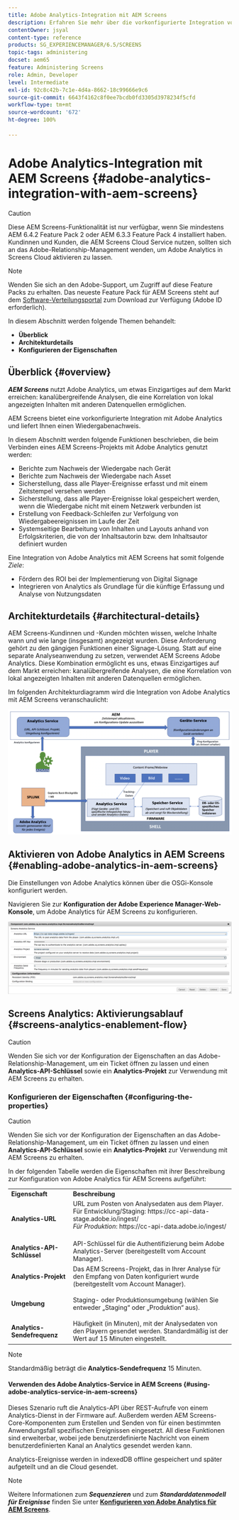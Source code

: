 ```yaml
---
title: Adobe Analytics-Integration mit AEM Screens
description: Erfahren Sie mehr über die vorkonfigurierte Integration von AEM Screens in Adobe Analytics und darüber, wie Sie einen Wiedergabenachweis erhalten.
contentOwner: jsyal
content-type: reference
products: SG_EXPERIENCEMANAGER/6.5/SCREENS
topic-tags: administering
docset: aem65
feature: Administering Screens
role: Admin, Developer
level: Intermediate
exl-id: 92c8c42b-7c1e-4d4a-8662-18c99666e9c6
source-git-commit: 6643f4162c8f0ee7bcdb0fd3305d3978234f5cfd
workflow-type: tm+mt
source-wordcount: '672'
ht-degree: 100%

---
```


# Adobe Analytics-Integration mit AEM Screens {#adobe-analytics-integration-with-aem-screens}

>[!CAUTION]
>
>Diese AEM Screens-Funktionalität ist nur verfügbar, wenn Sie mindestens AEM 6.4.2 Feature Pack 2 oder AEM 6.3.3 Feature Pack 4 installiert haben. Kundinnen und Kunden, die AEM Screens Cloud Service nutzen, sollten sich an das Adobe-Relationship-Management wenden, um Adobe Analytics in Screens Cloud aktivieren zu lassen.

>[!NOTE]
>
>Wenden Sie sich an den Adobe-Support, um Zugriff auf diese Feature Packs zu erhalten. Das neueste Feature Pack für AEM Screens steht auf dem [Software-Verteilungsportal](https://experience.adobe.com/#/downloads/content/software-distribution/de/aem.html) zum Download zur Verfügung (Adobe ID erforderlich).

In diesem Abschnitt werden folgende Themen behandelt:

* **Überblick**
* **Architekturdetails**
* **Konfigurieren der Eigenschaften**

## Überblick {#overview}

***AEM Screens*** nutzt Adobe Analytics, um etwas Einzigartiges auf dem Markt erreichen: kanalübergreifende Analysen, die eine Korrelation von lokal angezeigten Inhalten mit anderen Datenquellen ermöglichen.

AEM Screens bietet eine vorkonfigurierte Integration mit Adobe Analytics und liefert Ihnen einen Wiedergabenachweis.

In diesem Abschnitt werden folgende Funktionen beschrieben, die beim Verbinden eines AEM Screens-Projekts mit Adobe Analytics genutzt werden:

* Berichte zum Nachweis der Wiedergabe nach Gerät
* Berichte zum Nachweis der Wiedergabe nach Asset
* Sicherstellung, dass alle Player-Ereignisse erfasst und mit einem Zeitstempel versehen werden
* Sicherstellung, dass alle Player-Ereignisse lokal gespeichert werden, wenn die Wiedergabe nicht mit einem Netzwerk verbunden ist
* Erstellung von Feedback-Schleifen zur Verfolgung von Wiedergabeereignissen im Laufe der Zeit
* Systemseitige Bearbeitung von Inhalten und Layouts anhand von Erfolgskriterien, die von der Inhaltsautorin bzw. dem Inhaltsautor definiert wurden

Eine Integration von Adobe Analytics mit AEM Screens hat somit folgende *Ziele*:

* Fördern des ROI bei der Implementierung von Digital Signage
* Integrieren von Analytics als Grundlage für die künftige Erfassung und Analyse von Nutzungsdaten

## Architekturdetails {#architectural-details}

AEM Screens-Kundinnen und -Kunden möchten wissen, welche Inhalte wann und wie lange (insgesamt) angezeigt wurden. Diese Anforderung gehört zu den gängigen Funktionen einer Signage-Lösung. Statt auf eine separate Analyseanwendung zu setzen, verwendet AEM Screens Adobe Analytics. Diese Kombination ermöglicht es uns, etwas Einzigartiges auf dem Markt erreichen: kanalübergreifende Analysen, die eine Korrelation von lokal angezeigten Inhalten mit anderen Datenquellen ermöglichen.

Im folgenden Architekturdiagramm wird die Integration von Adobe Analytics mit AEM Screens veranschaulicht:

![screen_shot_2018-09-12at85611am](assets/screen_shot_2018-09-12at85611am.png)

## Aktivieren von Adobe Analytics in AEM Screens {#enabling-adobe-analytics-in-aem-screens}

Die Einstellungen von Adobe Analytics können über die OSGi-Konsole konfiguriert werden.

Navigieren Sie zur **Konfiguration der Adobe Experience Manager-Web-Konsole**, um Adobe Analytics für AEM Screens zu konfigurieren.

![screen_shot_2018-09-04at25550pm](assets/screen_shot_2018-09-04at25550pm.png)

## Screens Analytics: Aktivierungsablauf {#screens-analytics-enablement-flow}

>[!CAUTION]
>
>Wenden Sie sich vor der Konfiguration der Eigenschaften an das Adobe-Relationship-Management, um ein Ticket öffnen zu lassen und einen **Analytics-API-Schlüssel** sowie ein **Analytics-Projekt** zur Verwendung mit AEM Screens zu erhalten.

### Konfigurieren der Eigenschaften {#configuring-the-properties}

>[!CAUTION]
>
>Wenden Sie sich vor der Konfiguration der Eigenschaften an das Adobe-Relationship-Management, um ein Ticket öffnen zu lassen und einen **Analytics-API-Schlüssel** sowie ein **Analytics-Projekt** zur Verwendung mit AEM Screens zu erhalten.

In der folgenden Tabelle werden die Eigenschaften mit ihrer Beschreibung zur Konfiguration von Adobe Analytics für AEM Screens aufgeführt:

<table>
 <tbody>
  <tr>
   <td><strong>Eigenschaft</strong></td>
   <td><strong>Beschreibung</strong></td>
  </tr>
  <tr>
   <td><strong>Analytics-URL</strong></td>
   <td>URL zum Posten von Analysedaten aus dem Player. <br>
   Für Entwicklung/Staging</em>: https://cc-api-data-stage.adobe.io/ingest/<br /> <em>Für Produktion</em>: https://cc-api-data.adobe.io/ingest/<br /> <br /></td>
  </tr>
  <tr>
   <td><strong>Analytics-API-Schlüssel</strong></td>
   <td>API-Schlüssel für die Authentifizierung beim Adobe Analytics-Server (bereitgestellt vom Account Manager).</td>
  </tr>
  <tr>
   <td><strong>Analytics-Projekt</strong></td>
   <td>Das AEM Screens-Projekt, das in Ihrer Analyse für den Empfang von Daten konfiguriert wurde (bereitgestellt vom Account Manager).</td>
  </tr>
  <tr>
   <td><strong>Umgebung</strong></td>
   <td><p>Staging- oder Produktionsumgebung (wählen Sie entweder „Staging“ oder „Produktion“ aus).</p></td>
  </tr>
  <tr>
   <td><strong>Analytics-Sendefrequenz</strong></td>
   <td>Häufigkeit (in Minuten), mit der Analysedaten von den Playern gesendet werden. Standardmäßig ist der Wert auf 15 Minuten eingestellt.</td>
  </tr>
 </tbody>
</table>

>[!NOTE]
>
>Standardmäßig beträgt die **Analytics-Sendefrequenz** 15 Minuten.

#### Verwenden des Adobe Analytics-Service in AEM Screens {#using-adobe-analytics-service-in-aem-screens}

Dieses Szenario ruft die Analytics-API über REST-Aufrufe von einem Analytics-Dienst in der Firmware auf. Außerdem werden AEM Screens-Core-Komponenten zum Erstellen und Senden von für einen bestimmten Anwendungsfall spezifischen Ereignissen eingesetzt. All diese Funktionen sind erweiterbar, wobei jede benutzerdefinierte Nachricht von einem benutzerdefinierten Kanal an Analytics gesendet werden kann.

Analytics-Ereignisse werden in indexedDB offline gespeichert und später aufgeteilt und an die Cloud gesendet.

>[!NOTE]
>
>Weitere Informationen zum ***Sequenzieren*** und zum ***Standarddatenmodell für Ereignisse*** finden Sie unter **[Konfigurieren von Adobe Analytics für AEM Screens](configuring-adobe-analytics-aem-screens.md)**.
